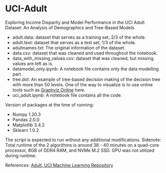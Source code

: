 # UCI-Adult
Exploring Income Disparity and Model Performance in the UCI Adult Dataset: An Analysis of Demographics and Tree-Based Models

- adult.data: dataset that serves as a training set, 2/3 of the whole.
- adult.test: dataset that serves as a test set, 1/3 of the whole.
- adultnames.txt: The original information of the dataset.
- data.csv: dataset that was cleaned and used throughout the notebook.
- data_with_missing_values.csv: dataset that was cleaned, but missing values are left as is.
- datamodel_only.ipynb: A notebook file contains only the data modelling part.
- tree.dot: An example of tree-based decision making of the decision tree with more than 50 levels.
  One of the way to visualize is to use online tools such as [Graphviz Online](https://dreampuf.github.io/GraphvizOnline/) here.
- uci_adult.ipynb: A notebook file contains all the code.

Version of packages at the time of running:
- Numpy 1.20.3
- Pandas 2.0.0
- Matplotlib 3.4.2
- Sklearn 1.0.2

The script is expected to run without any additional modifications.
Sidenote: Total runtime of the 2 algorithms is around 38 - 40 minutes on a quad-core processor, 8GB of DDR4 RAM, and NVMe M.2 SSD. GPU was not utilized during runtime.

References:
[Adult. UCI Machine Learning Repository](https://archive.ics.uci.edu/dataset/2/adult)
